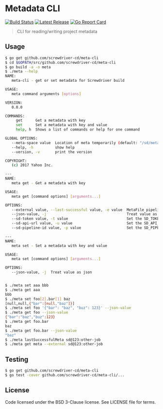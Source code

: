 # Metadata CLI
[![Build Status][build-image]][build-url]
[![Latest Release][version-image]][version-url]
[![Go Report Card][goreport-image]][goreport-url]

> CLI for reading/writing project metadata

## Usage

```bash
$ go get github.com/screwdriver-cd/meta-cli
$ cd $GOPATH/src/github.com/screwdriver-cd/meta-cli
$ go build -a -o meta
$ ./meta --help
NAME:
   meta-cli - get or set metadata for Screwdriver build

USAGE:
   meta command arguments [options]

VERSION:
   0.0.0

COMMANDS:
     get      Get a metadata with key
     set      Set a metadata with key and value
     help, h  Shows a list of commands or help for one command

GLOBAL OPTIONS:
   --meta-space value  Location of meta temporarily (default: "/sd/meta")
   --help, -h          show help
   --version, -v       print the version

COPYRIGHT:
   (c) 2017 Yahoo Inc.

---
NAME:
   meta get - Get a metadata with key

USAGE:
   meta get [command options] [arguments...]

OPTIONS:
   --external value, --last-successful value, -e value  MetaFile pipeline meta (default: "meta")
   --json-value, -j                                     Treat value as json
   --sd-token value, -t value                           Set the SD_TOKEN to use in SD API calls [$SD_TOKEN]
   --sd-api-url value, -u value                         Set the SD_API_URL to use in SD API calls (default: "https://api.screwdriver.cd/v4/") [$SD_API_URL]
   --sd-pipeline-id value, -p value                     Set the SD_PIPELINE_ID for job description (default: 0) [$SD_PIPELINE_ID]

---
NAME:
   meta set - Set a metadata with key and value

USAGE:
   meta set [command options] [arguments...]

OPTIONS:
   --json-value, -j  Treat value as json


$ ./meta set aaa bbb
$ ./meta get aaa
bbb
$ ./meta set foo[2].bar[1] baz
[null,null,{"bar":[null,"baz"]}]
$ ./meta set foo '{"bar": "baz", "buz": 123}' --json-value
$ ./meta get foo --json-value
{"bar":"baz","buz":123}
$ ./meta get foo.bar
baz
$ ./meta get foo.bar --json-value
"baz"
$ ./meta lastSuccessfulMeta sd@123:other-job
$ ./meta get meta --external sd@123:other-job
```

## Testing

```bash
$ go get github.com/screwdriver-cd/meta-cli
$ go test -cover github.com/screwdriver-cd/meta-cli/...
```

## License

Code licensed under the BSD 3-Clause license. See LICENSE file for terms.

[version-image]: https://img.shields.io/github/tag/screwdriver-cd/meta-cli.svg
[version-url]: https://github.com/screwdriver-cd/meta-cli/releases
[build-image]: https://cd.screwdriver.cd/pipelines/67/badge
[build-url]: https://cd.screwdriver.cd/pipelines/67
[goreport-image]: https://goreportcard.com/badge/github.com/Screwdriver-cd/meta-cli
[goreport-url]: https://goreportcard.com/report/github.com/Screwdriver-cd/meta-cli
